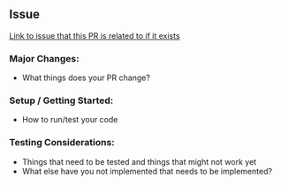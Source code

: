 ## Issue
[Link to issue that this PR is related to if it exists]()

### Major Changes:
- What things does your PR change?

### Setup / Getting Started:
- How to run/test your code

### Testing Considerations:
- Things that need to be tested and things that might not work yet
- What else have you not implemented that needs to be implemented?
